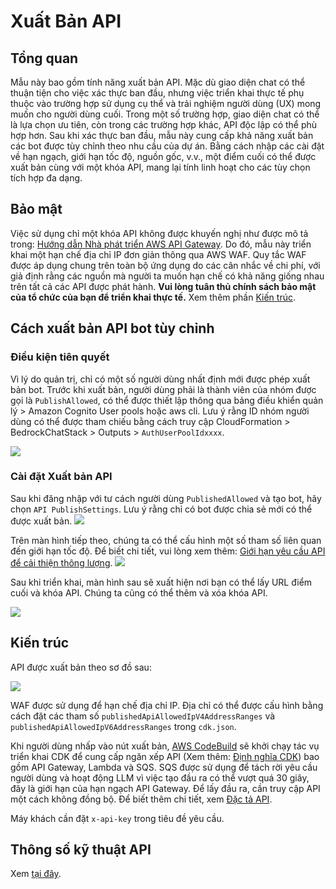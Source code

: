 # Xuất Bản API

## Tổng quan

Mẫu này bao gồm tính năng xuất bản API. Mặc dù giao diện chat có thể thuận tiện cho việc xác thực ban đầu, nhưng việc triển khai thực tế phụ thuộc vào trường hợp sử dụng cụ thể và trải nghiệm người dùng (UX) mong muốn cho người dùng cuối. Trong một số trường hợp, giao diện chat có thể là lựa chọn ưu tiên, còn trong các trường hợp khác, API độc lập có thể phù hợp hơn. Sau khi xác thực ban đầu, mẫu này cung cấp khả năng xuất bản các bot được tùy chỉnh theo nhu cầu của dự án. Bằng cách nhập các cài đặt về hạn ngạch, giới hạn tốc độ, nguồn gốc, v.v., một điểm cuối có thể được xuất bản cùng với một khóa API, mang lại tính linh hoạt cho các tùy chọn tích hợp đa dạng.

## Bảo mật

Việc sử dụng chỉ một khóa API không được khuyến nghị như được mô tả trong: [Hướng dẫn Nhà phát triển AWS API Gateway](https://docs.aws.amazon.com/apigateway/latest/developerguide/api-gateway-api-usage-plans.html). Do đó, mẫu này triển khai một hạn chế địa chỉ IP đơn giản thông qua AWS WAF. Quy tắc WAF được áp dụng chung trên toàn bộ ứng dụng do các cân nhắc về chi phí, với giả định rằng các nguồn mà người ta muốn hạn chế có khả năng giống nhau trên tất cả các API được phát hành. **Vui lòng tuân thủ chính sách bảo mật của tổ chức của bạn để triển khai thực tế.** Xem thêm phần [Kiến trúc](#architecture).

## Cách xuất bản API bot tùy chỉnh

### Điều kiện tiên quyết

Vì lý do quản trị, chỉ có một số người dùng nhất định mới được phép xuất bản bot. Trước khi xuất bản, người dùng phải là thành viên của nhóm được gọi là `PublishAllowed`, có thể được thiết lập thông qua bảng điều khiển quản lý > Amazon Cognito User pools hoặc aws cli. Lưu ý rằng ID nhóm người dùng có thể được tham chiếu bằng cách truy cập CloudFormation > BedrockChatStack > Outputs > `AuthUserPoolIdxxxx`.

![](./imgs/group_membership_publish_allowed.png)

### Cài đặt Xuất bản API

Sau khi đăng nhập với tư cách người dùng `PublishedAllowed` và tạo bot, hãy chọn `API PublishSettings`. Lưu ý rằng chỉ có bot được chia sẻ mới có thể được xuất bản.
![](./imgs/bot_api_publish_screenshot.png)

Trên màn hình tiếp theo, chúng ta có thể cấu hình một số tham số liên quan đến giới hạn tốc độ. Để biết chi tiết, vui lòng xem thêm: [Giới hạn yêu cầu API để cải thiện thông lượng](https://docs.aws.amazon.com/apigateway/latest/developerguide/api-gateway-request-throttling.html).
![](./imgs/bot_api_publish_screenshot2.png)

Sau khi triển khai, màn hình sau sẽ xuất hiện nơi bạn có thể lấy URL điểm cuối và khóa API. Chúng ta cũng có thể thêm và xóa khóa API.

![](./imgs/bot_api_publish_screenshot3.png)

## Kiến trúc

API được xuất bản theo sơ đồ sau:

![](./imgs/published_arch.png)

WAF được sử dụng để hạn chế địa chỉ IP. Địa chỉ có thể được cấu hình bằng cách đặt các tham số `publishedApiAllowedIpV4AddressRanges` và `publishedApiAllowedIpV6AddressRanges` trong `cdk.json`.

Khi người dùng nhấp vào nút xuất bản, [AWS CodeBuild](https://aws.amazon.com/codebuild/) sẽ khởi chạy tác vụ triển khai CDK để cung cấp ngăn xếp API (Xem thêm: [Định nghĩa CDK](../cdk/lib/api-publishment-stack.ts)) bao gồm API Gateway, Lambda và SQS. SQS được sử dụng để tách rời yêu cầu người dùng và hoạt động LLM vì việc tạo đầu ra có thể vượt quá 30 giây, đây là giới hạn của hạn ngạch API Gateway. Để lấy đầu ra, cần truy cập API một cách không đồng bộ. Để biết thêm chi tiết, xem [Đặc tả API](#api-specification).

Máy khách cần đặt `x-api-key` trong tiêu đề yêu cầu.

## Thông số kỹ thuật API

Xem [tại đây](https://aws-samples.github.io/bedrock-chat).
